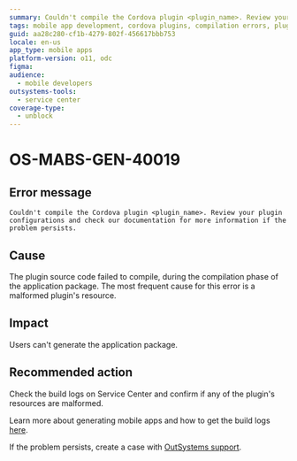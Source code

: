 ```yaml
---
summary: Couldn't compile the Cordova plugin <plugin_name>. Review your plugin configurations and check our documentation for more information if the problem persists.
tags: mobile app development, cordova plugins, compilation errors, plugin configuration, error handling
guid: aa28c280-cf1b-4279-802f-456617bbb753
locale: en-us
app_type: mobile apps
platform-version: o11, odc
figma:
audience:
  - mobile developers
outsystems-tools:
  - service center
coverage-type:
  - unblock
---
```


# OS-MABS-GEN-40019

## Error message

`Couldn't compile the Cordova plugin <plugin_name>. Review your plugin configurations and check our documentation for more information if the problem persists.`

## Cause

The plugin source code failed to compile, during the compilation phase of the application package. The most frequent cause for this error is a malformed plugin's resource.

## Impact

Users can't generate the application package.

## Recommended action

Check the build logs on Service Center and confirm if any of the plugin's resources are malformed.

Learn more about generating mobile apps and how to get the build logs [here](https://success.outsystems.com/Documentation/11/Delivering_Mobile_Apps/Generate_and_Distribute_Your_Mobile_App#download-mobile-app-build-logs).

If the problem persists, create a case with [OutSystems support](https://www.outsystems.com/support/portal/open-support-case?ErrorCode=OS-MABS-GEN-40019).
